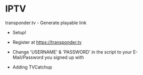 # IPTV
transponder.tv - Generate playable link

- Setup!
 - Register at https://transponder.tv
 - Change 'USERNAME' & 'PASSWORD' in the script to your E-Mail/Password you signed up with

 - Adding TVCatchup
